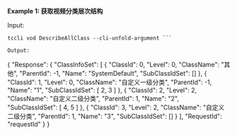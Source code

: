 **Example 1: 获取视频分类层次结构**



Input: 

```
tccli vod DescribeAllClass --cli-unfold-argument ```

Output: 
```
{
    "Response": {
        "ClassInfoSet": [
            {
                "ClassId": 0,
                "Level": 0,
                "ClassName": "其他",
                "ParentId": -1,
                "Name": "SystemDefault",
                "SubClassIdSet": []
            },
            {
                "ClassId": 1,
                "Level": 0,
                "ClassName": "自定义一级分类",
                "ParentId": -1,
                "Name": "1",
                "SubClassIdSet": [
                    2,
                    3
                ]
            },
            {
                "ClassId": 2,
                "Level": 2,
                "ClassName": "自定义二级分类",
                "ParentId": 1,
                "Name": "2",
                "SubClassIdSet": [
                    4,
                    5
                ]
            },
            {
                "ClassId": 3,
                "Level": 2,
                "ClassName": "自定义二级分类",
                "ParentId": 1,
                "Name": "3",
                "SubClassIdSet": []
            }
        ],
        "RequestId": "requestId"
    }
}
```

